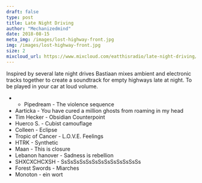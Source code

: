 ```yaml
---
draft: false
type: post
title: Late Night Driving
author: "Mechanizedmind"
date: 2018-08-15
meta_img: /images/lost-highway-front.jpg
img: /images/lost-highway-front.jpg
size: 2
mixcloud_url: https://www.mixcloud.com/eatthisradio/late-night-driving/
---
```


Inspired by several late night drives Bastiaan mixes ambient and electronic tracks together to create a soundtrack for empty highways late at night. To be played in your car at loud volume.

- - Pipedream - The violence sequence
- Aarticka - You have cured a million ghosts from roaming in my head
- Tim Hecker - Obsidian Counterpoint
- Huerco S. - Cubist camouflage
- Colleen - Eclipse
- Tropic of Cancer - L.O.V.E. Feelings
- HTRK - Synthetic
- Maan - This is closure
- Lebanon hanover - Sadness is rebellion
- SHXCXCHCXSH - SsSsSsSsSsSsSsSsSsSsSsSsSs
- Forest Swords - Miarches
- Monoton - ein wort

